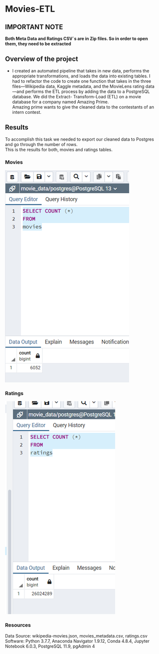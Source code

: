 # Movies-ETL

## IMPORTANT NOTE
**Both Meta Data and Ratings CSV´s are in Zip files. So in order to open them, they need to be extracted**



## Overview of the project  
- I created an automated pipeline that takes in new data, performs the appropriate transformations, and loads the data into existing tables. I had to refactor the code to create one function that takes in the three files—Wikipedia data, Kaggle metadata, and the MovieLens rating data—and performs the ETL process by adding the data to a PostgreSQL database.
We did the Extract- Transform-Load (ETL) on a movie database for a company named Amazing Prime.  
Amazing prime wants to give the cleaned data to the contestants of an intern  contest.

## Results
To accomplish this task we needed to export our cleaned data to Postgres and go through the number of rows.  
This is the results for both, movies and ratings tables.  
### Movies
![movies_tables](https://github.com/ManuelRuizF/Movies-ETL/blob/main/resources/movies_table_count.PNG)  

### Ratings
![ratings_tables](https://github.com/ManuelRuizF/Movies-ETL/blob/main/resources/ratings_query.PNG) 

### Resources
Data Source: wikipedia-movies.json, movies_metadata.csv, ratings.csv
Software: Python 3.7.7, Anaconda Navigator 1.9.12, Conda 4.8.4, Jupyter Notebook 6.0.3, PostgreSQL 11.9, pgAdmin 4


